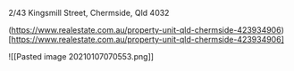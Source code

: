 2/43 Kingsmill Street, Chermside, Qld 4032

(https://www.realestate.com.au/property-unit-qld-chermside-423934906)[https://www.realestate.com.au/property-unit-qld-chermside-423934906]

![[Pasted image 20210107070553.png]]
